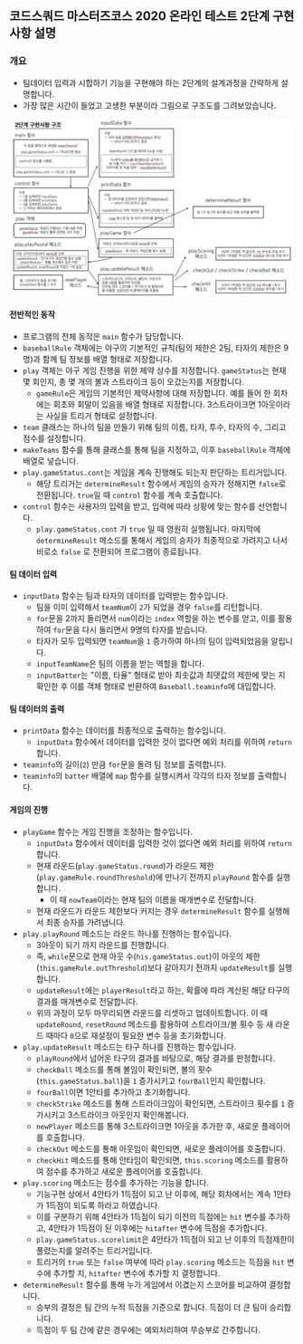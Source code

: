## 코드스쿼드 마스터즈코스 2020 온라인 테스트 2단계 구현사항 설명

### 개요

- 팀데이터 입력과 시합하기 기능을 구현해야 하는 2단계의 설계과정을 간략하게 설명합니다.
- 가장 많은 시간이 들었고 고생한 부분이라 그림으로 구조도를 그려보았습니다.



[![step2_skeleton](https://github.com/jypthemiracle/codesquad-jinhyung/raw/step-2/step2_skeleton.png)](https://github.com/jypthemiracle/codesquad-jinhyung/blob/step-2/step2_skeleton.png)

#### 전반적인 동작

- 프로그램의 전체 동작은 `main` 함수가 담당합니다.
- `baseballRule` 객체에는 야구의 기본적인 규칙(팀의 제한은 2팀, 타자의 제한은 9명)과 함께 팀 정보를 배열 형태로 저장합니다.
- `play` 객체는 야구 게임 진행을 위한 제약 상수를 지정합니다. `gameStatus`는 현재 몇 회인지, 총 몇 개의 볼과 스트라이크 등이 오갔는지를 저장합니다.
  - `gameRule`은 게임의 기본적인 제약사항에 대해 저장합니다. 예를 들어 한 회차에는 회초와 회말이 있음을 배열 형태로 지정합니다. 3스트라이크면 1아웃이라는 사실을 트리거 형태로 설정합니다.
- `team` 클래스는 하나의 팀을 만들기 위해 팀의 이름, 타자, 투수, 타자의 수, 그리고 점수를 설정합니다.
- `makeTeams` 함수를 통해 클래스를 통해 팀을 지정하고, 이후 `baseballRule` 객체에 배열로 넣습니다.
- `play.gameStatus.cont`는 게임을 계속 진행해도 되는지 판단하는 트리거입니다.
  - 해당 트리거는 `determineResult` 함수에서 게임의 승자가 정해지면 `false`로 전환됩니다. `true`일 때 `control` 함수를 계속 호출합니다.
- `control` 함수는 사용자의 입력을 받고, 입력에 따라 상황에 맞는 함수를 선언합니다.
  - `play.gameStatus.cont` 가 `true` 일 때 영원히 실행됩니다. 마지막에 `determineResult` 메소드를 통해서 게임의 승자가 최종적으로 가려지고 나서 비로소 `false` 로 전환되어 프로그램이 종료됩니다.

#### 팀 데이터 입력

- `inputData` 함수는 팀과 타자의 데이터를 입력받는 함수입니다.
  - 팀을 이미 입력해서 `teamNum`이 `2`가 되었을 경우 `false`를 리턴합니다.
  - `for`문을 2까지 돌리면서 `num`이라는 `index` 역할을 하는 변수를 얻고, 이를 활용하여 `for`문을 다시 돌리면서 9명의 타자를 받습니다.
  - 타자가 모두 입력되면 `teamNum`을 `1` 증가하여 하나의 팀이 입력되었음을 알립니다.
  - `inputTeamName`은 팀의 이름을 받는 역할을 합니다.
  - `inputBatter`는 "이름, 타율" 형태로 받아 최솟값과 최댓값의 제한에 맞는 지 확인한 후 이를 객체 형태로 반환하여 `Baseball.teaminfo`에 대입합니다.

#### 팀 데이터의 출력

- `printData` 함수는 데이터를 최종적으로 출력하는 함수입니다.
  - `inputData` 함수에서 데이터를 입력한 것이 없다면 예외 처리를 위하여 `return`합니다.
- `teaminfo`의 길이(`2`) 만큼 `for`문을 돌려 팀 정보를 출력합니다.
- `teaminfo`의 `batter` 배열에 `map` 함수를 실행시켜서 각각의 타자 정보를 출력합니다.

#### 게임의 진행

- `playGame` 함수는 게임 진행을 조정하는 함수입니다.
  - `inputData` 함수에서 데이터를 입력한 것이 없다면 예외 처리를 위하여 `return`합니다.
  - 현재 라운드(`play.gameStatus.round`)가 라운드 제한(`play.gameRule.roundThreshold`)에 만나기 전까지 `playRound` 함수를 실행합니다.
    - 이 때 `nowTeam`이라는 현재 팀의 이름을 매개변수로 전달합니다.
  - 현재 라운드가 라운드 제한보다 커지는 경우 `determineResult` 함수를 실행해서 최종 승자를 가려냅니다.
- `play.playRound` 메소드는 라운드 하나를 진행하는 함수입니다.
  - 3아웃이 되기 까지 라운드를 진행합니다.
  - 즉, `while`문으로 현재 아웃 수(`his.gameStatus.out`)이 아웃의 제한(`this.gameRule.outThreshold`)보다 같아지기 전까지 `updateResult`를 실행합니다.
  - `updateResult`에는 `playerResult`라고 하는, 확률에 따라 계산된 해당 타구의 결과를 매개변수로 전달합니다.
  - 위의 과정이 모두 마무리되면 라운드를 리셋하고 업데이트합니다. 이 때`updateRound`, `resetRound` 메소드를 활용하여 스트라이크/볼 횟수 등 새 라운드 때마다 `0`으로 재설정이 필요한 변수 등을 초기화합니다.
- `play.updateResult` 메소드는 타구 하나를 진행하는 함수입니다.
  - `playRound`에서 넘어온 타구의 결과를 바탕으로, 해당 결과를 판정합니다.
  - `checkBall` 메소드를 통해 볼임이 확인되면, 볼의 횟수(`this.gameStatus.ball`)을 `1` 증가시키고 `fourBall`인지 확인합니다.
  - `fourBall`이면 1안타를 추가하고 초기화합니다.
  - `checkStrike` 메소드를 통해 스트라이크임이 확인되면, 스트라이크 횟수를 `1` 증가시키고 3스트라이크 아웃인지 확인해봅니다.
  - `newPlayer` 메소드를 통해 3스트라이크면 1아웃을 추가한 후, 새로운 플레이어를 호출합니다.
  - `checkOut` 메소드를 통해 아웃임이 확인되면, 새로운 플레이어를 호출합니다.
  - `checkHit` 메소드를 통해 안타임이 확인되면, `this.scoring` 메소드를 활용하여 점수를 추가하고 새로운 플레이어를 호출합니다.
- `play.scoring` 메소드는 점수를 추가하는 기능을 합니다.
  - 기능구현 상에서 4안타가 1득점이 되고 난 이후에, 해당 회차에서는 계속 1안타가 1득점이 되도록 하라고 하였습니다.
  - 이를 구분하기 위해 4안타가 1득점이 되기 이전의 득점에는 `hit` 변수를 추가하고, 4안타가 1득점이 된 이후에는 `hitafter` 변수에 득점을 추가합니다.
  - `play.gameStatus.scorelimit`은 4안타가 1득점이 되고 난 이후의 득점제한이 풀렸는지를 알려주는 트리거입니다.
  - 트리거의 `true` 또는 `false` 여부에 따라 `play.scoring` 메소드는 득점을 `hit` 변수에 추가할 지, `hitafter` 변수에 추가할 지 결정합니다.
- `determineResult` 함수를 통해 누가 게임에서 이겼는지 스코어를 비교하여 결정합니다.
  - 승부의 결정은 팀 간의 누적 득점을 기준으로 합니다. 득점이 더 큰 팀이 승리합니다.
  - 득점이 두 팀 간에 같은 경우에는 예외처리하여 무승부로 간주합니다.
